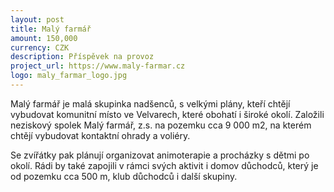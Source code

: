 ```yaml
---
layout: post
title: Malý farmář
amount: 150,000
currency: CZK
description: Příspěvek na provoz
project_url: https://www.maly-farmar.cz
logo: maly_farmar_logo.jpg
---
```


Malý farmář je malá skupinka nadšenců, s velkými plány, kteří chtějí vybudovat komunitní místo ve Velvarech, které obohatí i široké okolí. Založili neziskový spolek Malý farmář, z.s. na pozemku cca 9 000 m2, na kterém chtějí vybudovat kontaktní ohrady a voliéry.

Se zvířátky pak plánují organizovat animoterapie a procházky s dětmi po okolí. Rádi by také zapojili v rámci svých aktivit i domov důchodců, který je od pozemku cca 500 m, klub důchodců i další skupiny.
